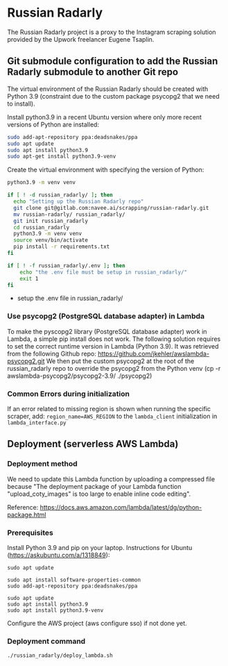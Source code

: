 # Russian Radarly

The Russian Radarly project is a proxy to the Instagram scraping solution provided by the Upwork freelancer Eugene Tsaplin.

## Git submodule configuration to add the Russian Radarly submodule to another Git repo

The virtual environment of the Russian Radarly should be created with Python 3.9 (constraint due to the custom package psycopg2 that we need to install).

Install python3.9 in a recent Ubuntu version where only more recent versions of Python are installed:

```bash
sudo add-apt-repository ppa:deadsnakes/ppa
sudo apt update
sudo apt install python3.9
sudo apt-get install python3.9-venv
```

Create the virtual environment with specifying the version of Python:

```bash
python3.9 -m venv venv
```

```bash
if [ ! -d russian_radarly/ ]; then
  echo "Setting up the Russian Radarly repo"
  git clone git@gitlab.com:navee.ai/scrapping/russian-radarly.git
  mv russian-radarly/ russian_radarly/
  git init russian_radarly
  cd russian_radarly
  python3.9 -m venv venv
  source venv/bin/activate
  pip install -r requirements.txt
fi

if [ ! -f russian_radarly/.env ]; then
    echo "the .env file must be setup in russian_radarly/"
    exit 1
fi
```

+ setup the .env file in russian_radarly/

### Use psycopg2 (PostgreSQL database adapter) in Lambda

To make the pyscopg2 library (PostgreSQL database adapter) work in Lambda, a simple pip install does not work.
The following solution requires to set the correct runtime version in Lambda (Python 3.9).
It was retrieved from the following Github repo: https://github.com/jkehler/awslambda-psycopg2.git
We then put the custom psycopg2 at the root of the russian_radarly repo to override the psycopg2 from the Python venv
(cp -r awslambda-psycopg2/psycopg2-3.9/ ./psycopg2)

### Common Errors during initialization

If an error related to missing region is shown when running the specific scraper, add: `region_name=AWS_REGION` to the `lambda_client` initialization in `lambda_interface.py`

## Deployment (serverless AWS Lambda)

### Deployment method

We need to update this Lambda function by uploading a compressed file because "The deployment package of your Lambda function "upload_coty_images" is too large to enable inline code editing".

Reference: https://docs.aws.amazon.com/lambda/latest/dg/python-package.html

### Prerequisites

Install Python 3.9 and pip on your laptop. Instructions for Ubuntu (https://askubuntu.com/a/1318849):

```
sudo apt update

sudo apt install software-properties-common
sudo add-apt-repository ppa:deadsnakes/ppa

sudo apt update
sudo apt install python3.9
sudo apt install python3.9-venv
```

Configure the AWS project (aws configure sso) if not done yet.

### Deployment command

```
./russian_radarly/deploy_lambda.sh
```

